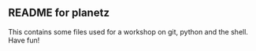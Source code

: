 ## README for planetz

This contains some files used for a workshop on git, python and the shell.
Have fun!
